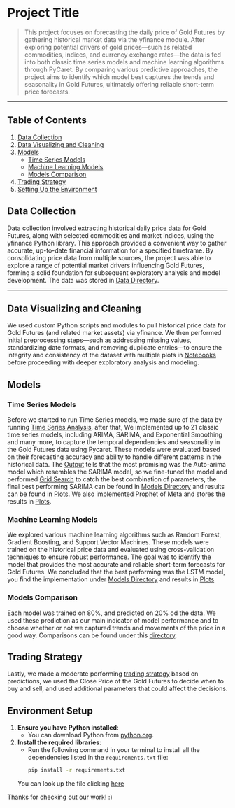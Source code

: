 # **Project Title**

> This project focuses on forecasting the daily price of Gold Futures by gathering historical market data via the yfinance module. After exploring potential drivers of gold prices—such as related commodities, indices, and currency exchange rates—the data is fed into both classic time series models and machine learning algorithms through PyCaret. By comparing various predictive approaches, the project aims to identify which model best captures the trends and seasonality in Gold Futures, ultimately offering reliable short-term price forecasts.

---

## **Table of Contents**

1. [Data Collection](#data-collection)
2. [Data Visualizing and Cleaning](#data-visualizing-and-cleaning)
3. [Models](#models)
    - [Time Series Models](#time-series-models)
    - [Machine Learning Models](#machine-learning-models)
    - [Models Comparison](#models-comparison)
4. [Trading Strategy](#trading-strategy)
5. [Setting Up the Environment](#environment-setup)


## **Data Collection**

Data collection involved extracting historical daily price data for Gold Futures, along with selected commodities and market indices, using the yfinance Python library. This approach provided a convenient way to gather accurate, up-to-date financial information for a specified timeframe. By consolidating price data from multiple sources, the project was able to explore a range of potential market drivers influencing Gold Futures, forming a solid foundation for subsequent exploratory analysis and model development. The data was stored in [Data Directory](./data/).

---

## **Data Visualizing and Cleaning**
We used custom Python scripts and modules to pull historical price data for Gold Futures (and related market assets) via yfinance. We then performed initial preprocessing steps—such as addressing missing values, standardizing date formats, and removing duplicate entries—to ensure the integrity and consistency of the dataset with multiple plots in [Notebooks](./data_scraping_cleaning/) before proceeding with deeper exploratory analysis and modeling.

## **Models**
### **Time Series Models**
Before we started to run Time Series models, we made sure of the data by running [Time Series Analysis](./Time%20Series%20Analysis/), after that, We implemented up to 21 classic time series models, including ARIMA, SARIMA, and Exponential Smoothing and many more, to capture the temporal dependencies and seasonality in the Gold Futures data using Pycaret. These models were evaluated based on their forecasting accuracy and ability to handle different patterns in the historical data. The [Output](optimized_model_comparison_results.csv) tells that the most promising was the Auto-arima model which resembles the SARIMA model, so we fine-tuned the model and performed [Grid Search](sarima_grid_search.py) to catch the best combination of parameters, the final best performing SARIMA can be found in [Models Directory](./models/) and results can be found in [Plots](./plots/). We also implemented Prophet of Meta and stores the results in [Plots](./plots/).

### **Machine Learning Models**
We explored various machine learning algorithms such as Random Forest, Gradient Boosting, and Support Vector Machines. These models were trained on the historical price data and evaluated using cross-validation techniques to ensure robust performance. The goal was to identify the model that provides the most accurate and reliable short-term forecasts for Gold Futures. We concluded that the best performing was the LSTM model, you find the implementation under [Models Directory](./models/) and results in [Plots](./plots/)

### **Models Comparison**
Each model was trained on 80%, and predicted on 20% od the data. We used these prediction as our main indicator of model performance and to choose whether or not we captured trends and movements of the price in a good way. Comparisons can be found under this [directory](./Time%20Series%20Analysis/).


## **Trading Strategy**
Lastly, we made a moderate performing [trading strategy](./Trading%20Strategy/trading.ipynb) based on predictions, we used the Close Price of the Gold Futures to decide when to buy and sell, and used additional parameters that could affect the decisions.

## **Environment Setup**
1. **Ensure you have Python installed**:
   - You can download Python from [python.org](https://www.python.org/).
2. **Install the required libraries**:
   - Run the following command in your terminal to install all the dependencies listed in the `requirements.txt` file:
     ```bash
     pip install -r requirements.txt
     ```
    You can look up the file clicking [here](./requirement.txt)

Thanks for checking out our work! :) 



